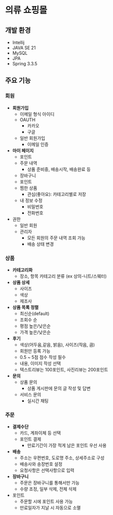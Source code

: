 # 의류 쇼핑몰

## 개발 환경

- Intellij
- JAVA SE 21
- MySQL
- JPA
- Spring 3.3.5

## 주요 기능

### **회원**

- **회원가입**
    - 이메일 형식 아이디
    - OAUTH
        - 카카오
        - 구글
    - 일반 회원가입
        - 이메일 인증
- **마이 페이지**
    - 포인트
    - 주문 내역
        - 상품 준비중, 배송시작, 배송완료 등
    - 장바구니
    - 포인트
    - 찜한 상품
        - 관심(좋아요): 카테고리별로 저장
    - 내 정보 수정
        - 비밀번호
        - 전화번호
- 권한
    - 일반 회원
    - 관리자
        - 모든 회원의 주문 내역 조회 가능
        - 배송 상태 변경

### **상품**

- **카테고리화**
    - 장소, 항목 카테고리 분류 (ex 상의-니트/스웨터)
- **상품 상세**
    - 사이즈
    - 색상
    - 제조사
- **상품 목록 정렬**
    - 최신순(default)
    - 조회수 순
    - 평점 높은/낮은순
    - 가격 높은/낮은순
- **후기**
    - 색상(어두움,같음, 밝음), 사이즈(작음, 큼)
    - 회원만 등록 가능
    - 0.5 ~ 5점 점수 작성 필수
    - 내용, 이미지 작성 선택
    - 텍스트리뷰는 100포인트, 사진리뷰는 200포인트
- **문의**
    - 상품 문의
        - 상품 게시판에 문의 글 작성 및 답변
    - 서비스 문의
        - 실시간 채팅

### **주문**

- **결제수단**
    - 카드, 계좌이체 등 선택
    - 포인트 결제
        - 만료기간이 가장 적게 남은 포인트 우선 사용
- **배송**
    - 주소는 우편번호, 도로명 주소, 상세주소로 구성
    - 배송사와 송장번호 설정
    - 요청사항은 선택사항으로 입력
- **장바구니**
    - 주문은 장바구니를 통해서만 가능
    - 수량 조정, 일부 삭제, 전체 삭제
- 포인트
    - 주문할 시에 포인트 사용 가능
    - 만료일자가 지날 시 자동으로 소멸
